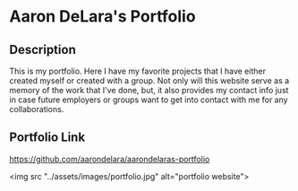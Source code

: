 # Aaron DeLara's Portfolio

## Description

This is my portfolio. Here I have my favorite projects that I have either created myself or created with a group. Not only will this website serve as a memory of the work that I've done, but, it also provides my contact info just in case future employers or groups want to get into contact with me for any collaborations.

## Portfolio Link 

https://github.com/aarondelara/aarondelaras-portfolio

<img src "../assets/images/portfolio.jpg" alt="portfolio website">